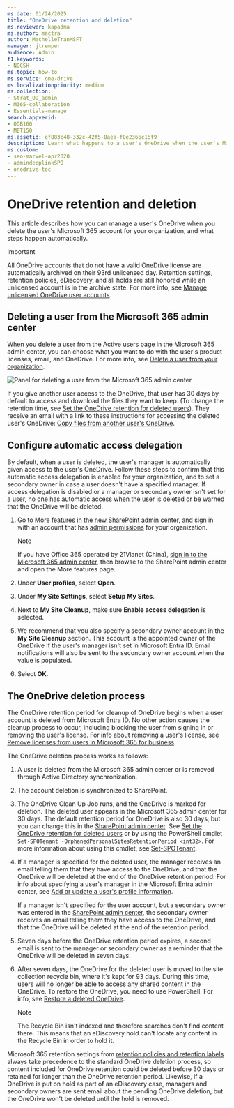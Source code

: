 ```yaml
---
ms.date: 01/24/2025
title: "OneDrive retention and deletion"
ms.reviewer: kapadma
ms.author: mactra
author: MachelleTranMSFT
manager: jtremper
audience: Admin
f1.keywords:
- NOCSH
ms.topic: how-to
ms.service: one-drive
ms.localizationpriority: medium
ms.collection: 
- Strat_OD_admin
- M365-collaboration
- Essentials-manage
search.appverid:
- ODB160
- MET150
ms.assetid: ef883c48-332c-42f5-8aea-f0e2366c15f9
description: Learn what happens to a user's OneDrive when the user's Microsoft 365 account for the organization is deleted.
ms.custom: 
- seo-marvel-apr2020
- admindeeplinkSPO
- onedrive-toc
---
```


# OneDrive retention and deletion

This article describes how you can manage a user's OneDrive when you delete the user's Microsoft 365 account for your organization, and what steps happen automatically.

> [!IMPORTANT]
> All OneDrive accounts that do not have a valid OneDrive license are automatically archived on their 93rd unlicensed day.  Retention settings, retention policies, eDiscovery, and all holds are still honored while an unlicensed account is in the archive state. For more info, see [Manage unlicensed OneDrive user accounts](unlicensed-onedrive-accounts.md).

## Deleting a user from the Microsoft 365 admin center

When you delete a user from the Active users page in the Microsoft 365 admin center, you can choose what you want to do with the user's product licenses, email, and OneDrive. For more info, see [Delete a user from your organization](/office365/admin/add-users/delete-a-user).

![Panel for deleting a user from the Microsoft 365 admin center](media/delete-user-m365.png)

If you give another user access to the OneDrive, that user has 30 days by default to access and download the files they want to keep. (To change the retention time, see [Set the OneDrive retention for deleted users](set-retention.md)). They receive an email with a link to these instructions for accessing the deleted user's OneDrive: [Copy files from another user's OneDrive](https://support.microsoft.com/office/copy-files-from-another-person-s-onedrive-7eb33f7d-6540-488f-afaf-56043828e47b).
  
## Configure automatic access delegation

By default, when a user is deleted, the user's manager is automatically given access to the user's OneDrive. Follow these steps to confirm that this automatic access delegation is enabled for your organization, and to set a secondary owner in case a user doesn't have a specified manager. If access delegation is disabled or a manager or secondary owner isn't set for a user, no one has automatic access when the user is deleted or be warned that the OneDrive will be deleted.
  
1. Go to [More features in the new SharePoint admin center](https://go.microsoft.com/fwlink/?linkid=2185077), and sign in with an account that has [admin permissions](/sharepoint/sharepoint-admin-role) for your organization.

    >[!Note]
    >If you have Office 365 operated by 21Vianet (China), [sign in to the Microsoft 365 admin center](https://go.microsoft.com/fwlink/p/?linkid=850627), then browse to the SharePoint admin center and open the More features page.

2. Under **User profiles**, select **Open**.

3. Under **My Site Settings**, select **Setup My Sites**.

4. Next to **My Site Cleanup**, make sure **Enable access delegation** is selected.

5. We recommend that you also specify a secondary owner account in the **My Site Cleanup** section. This account is the appointed owner of the OneDrive if the user's manager isn't set in Microsoft Entra ID. Email notifications will also be sent to the secondary owner account when the value is populated.

6. Select **OK**.
  
## The OneDrive deletion process

The OneDrive retention period for cleanup of OneDrive begins when a user account is deleted from Microsoft Entra ID. No other action causes the cleanup process to occur, including blocking the user from signing in or removing the user's license. For info about removing a user's license, see [Remove licenses from users in Microsoft 365 for business](/office365/admin/subscriptions-and-billing/remove-licenses-from-users).

The OneDrive deletion process works as follows:

1. A user is deleted from the Microsoft 365 admin center or is removed through Active Directory synchronization.

2. The account deletion is synchronized to SharePoint.

3. The OneDrive Clean Up Job runs, and the OneDrive is marked for deletion. The deleted user appears in the Microsoft 365 admin center for 30 days. The default retention period for OneDrive is also 30 days, but you can change this in the [SharePoint admin center](https://go.microsoft.com/fwlink/?linkid=2185219). See [Set the OneDrive retention for deleted users](set-retention.md) or by using the PowerShell cmdlet `Set-SPOTenant -OrphanedPersonalSitesRetentionPeriod <int32>`. For more information about using this cmdlet, see [Set-SPOTenant](/powershell/module/sharepoint-online/set-spotenant).

4. If a manager is specified for the deleted user, the manager receives an email telling them that they have access to the OneDrive, and that the OneDrive will be deleted at the end of the OneDrive retention period. For info about specifying a user's manager in the Microsoft Entra admin center, see [Add or update a user's profile information](/azure/active-directory/fundamentals/active-directory-users-profile-azure-portal).

    If a manager isn't specified for the user account, but a secondary owner was entered in the [SharePoint admin center](https://go.microsoft.com/fwlink/?linkid=2185219), the secondary owner receives an email telling them they have access to the OneDrive, and that the OneDrive will be deleted at the end of the retention period.

5. Seven days before the OneDrive retention period expires, a second email is sent to the manager or secondary owner as a reminder that the OneDrive will be deleted in seven days.

6. After seven days, the OneDrive for the deleted user is moved to the site collection recycle bin, where it's kept for 93 days. During this time, users will no longer be able to access any shared content in the OneDrive. To restore the OneDrive, you need to use PowerShell. For info, see [Restore a deleted OneDrive](restore-deleted-onedrive.md).

    > [!NOTE]
    > The Recycle Bin isn't indexed and therefore searches don't find content there. This means that an eDiscovery hold can't locate any content in the Recycle Bin in order to hold it.
  
Microsoft 365 retention settings from [retention policies and retention labels](/microsoft-365/compliance/retention) always take precedence to the standard OneDrive deletion process, so content included for OneDrive retention could be deleted before 30 days or retained for longer than the OneDrive retention period. Likewise, if a OneDrive is put on hold as part of an eDiscovery case, managers and secondary owners are sent email about the pending OneDrive deletion, but the OneDrive won't be deleted until the hold is removed.
